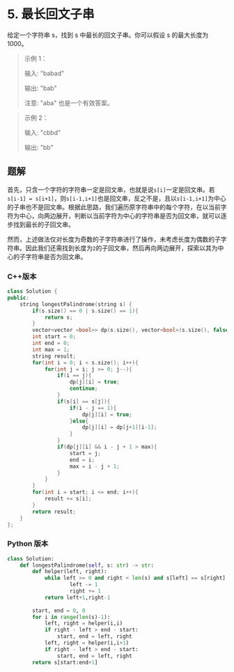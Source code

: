 # 5. 最长回文子串
给定一个字符串 s，找到 s 中最长的回文子串。你可以假设 s 的最大长度为 1000。

> 示例 1：
> 
> 输入: "babad"
> 
> 输出: "bab"
> 
> 注意: "aba" 也是一个有效答案。

> 示例 2：
> 
> 输入: "cbbd"
> 
> 输出: "bb"

## 题解
首先，只含一个字符的字符串一定是回文串，也就是说`s[i]`一定是回文串。若`s[i-1] = s[i+1]`，则`s[i-1,i+1]`也是回文串，反之不是，且以`s[i-1,i+1]`为中心的子串也不是回文串。根据此思路，我们遍历原字符串中的每个字符，在以当前字符为中心，向两边展开，判断以当前字符为中心的字符串是否为回文串，就可以逐步找到最长的子回文串。

然而，上述做法仅对长度为奇数的子字符串进行了操作，未考虑长度为偶数的子字符串。因此我们还需找到长度为`2`的子回文串，然后再向两边展开，探索以其为中心的子字符串是否为回文串。

### C++版本
```cpp
class Solution {
public:
    string longestPalindrome(string s) {
        if(s.size() == 0 | s.size() == 1){
            return s;
        }
        vector<vector <bool>> dp(s.size(), vector<bool>(s.size(), false));
        int start = 0;
        int end = 0;
        int max = 1;
        string result;
        for(int i = 0; i < s.size(); i++){
            for(int j = i; j >= 0; j--){
                if(i == j){
                    dp[j][i] = true;
                    continue;
                }
                if(s[i] == s[j]){
                    if(i - j == 1){
                        dp[j][i] = true;
                    }else{
                        dp[j][i] = dp[j+1][i-1];
                    }
                }
                if(dp[j][i] && i - j + 1 > max){
                    start = j;
                    end = i;
                    max = i - j + 1;
                }
            }
        }
        for(int i = start; i <= end; i++){
            result += s[i];
        }
        return result;
    }
};

```


### Python 版本
```python
class Solution:
    def longestPalindrome(self, s: str) -> str:
        def helper(left, right):
            while left >= 0 and right < len(s) and s[left] == s[right]:
                    left -= 1
                    right += 1
            return left+1,right-1
        
        start, end = 0, 0
        for i in range(len(s)-1):
            left, right = helper(i,i)
            if right - left > end - start:
                start, end = left, right
            left, right = helper(i,i+1)
            if right - left > end - start:
                start, end = left, right
        return s[start:end+1]
```